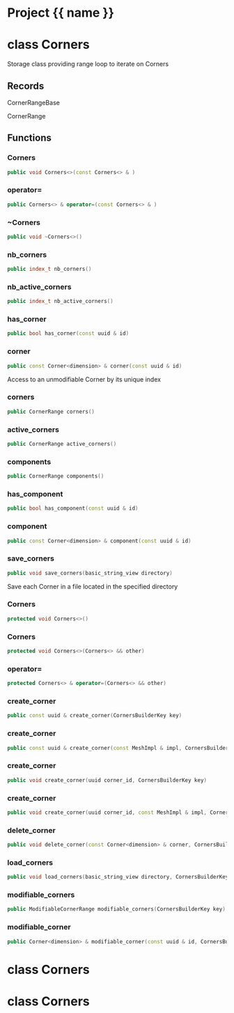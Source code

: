 <script setup>
import {useRoute} from 'vitepress'
const {path} = useRoute()
const tokens = path.split('/')
const words = tokens[2].split('-');
for (let i = 0; i < words.length; i++) {
    words[i] = words[i].charAt(0).toUpperCase() + words[i].slice(1);
    words[i] = words[i].replace('geode', 'Geode')
}
const name = words.join('-');
</script>
# Project {{ name }}

# class Corners


 Storage class providing range loop to iterate on Corners



## Records

CornerRangeBase

CornerRange



## Functions

### Corners

```cpp
public void Corners<>(const Corners<> & )
```


### operator=

```cpp
public Corners<> & operator=(const Corners<> & )
```


### ~Corners

```cpp
public void ~Corners<>()
```


### nb_corners

```cpp
public index_t nb_corners()
```


### nb_active_corners

```cpp
public index_t nb_active_corners()
```


### has_corner

```cpp
public bool has_corner(const uuid & id)
```


### corner

```cpp
public const Corner<dimension> & corner(const uuid & id)
```


 Access to an unmodifiable Corner by its unique index

### corners

```cpp
public CornerRange corners()
```


### active_corners

```cpp
public CornerRange active_corners()
```


### components

```cpp
public CornerRange components()
```


### has_component

```cpp
public bool has_component(const uuid & id)
```


### component

```cpp
public const Corner<dimension> & component(const uuid & id)
```


### save_corners

```cpp
public void save_corners(basic_string_view directory)
```


 Save each Corner in a file located in the specified directory

### Corners

```cpp
protected void Corners<>()
```


### Corners

```cpp
protected void Corners<>(Corners<> && other)
```


### operator=

```cpp
protected Corners<> & operator=(Corners<> && other)
```


### create_corner

```cpp
public const uuid & create_corner(CornersBuilderKey key)
```


### create_corner

```cpp
public const uuid & create_corner(const MeshImpl & impl, CornersBuilderKey key)
```


### create_corner

```cpp
public void create_corner(uuid corner_id, CornersBuilderKey key)
```


### create_corner

```cpp
public void create_corner(uuid corner_id, const MeshImpl & impl, CornersBuilderKey key)
```


### delete_corner

```cpp
public void delete_corner(const Corner<dimension> & corner, CornersBuilderKey key)
```


### load_corners

```cpp
public void load_corners(basic_string_view directory, CornersBuilderKey key)
```


### modifiable_corners

```cpp
public ModifiableCornerRange modifiable_corners(CornersBuilderKey key)
```


### modifiable_corner

```cpp
public Corner<dimension> & modifiable_corner(const uuid & id, CornersBuilderKey key)
```




# class Corners


# class Corners


